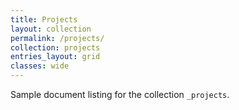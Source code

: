 ```yaml
---
title: Projects
layout: collection
permalink: /projects/
collection: projects
entries_layout: grid
classes: wide
---
```


Sample document listing for the collection `_projects`.

